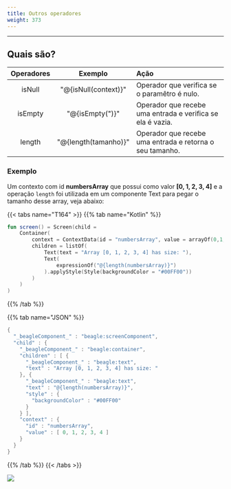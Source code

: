 ```yaml
---
title: Outros operadores
weight: 373
---
```


---

## Quais são? 

| Operadores | Exemplo | Ação |
| :---: | :---: | :--- |
| isNull | "@{isNull\(context\)}" | Operador que verifica se o paramêtro é nulo.  |
| isEmpty | "@{isEmpty\("\)}" | Operador que recebe uma entrada e verifica se ela é vazia. |
| length | "@{length\(tamanho\)}" | Operador que recebe uma entrada e retorna o seu tamanho. |

### Exemplo

 Um contexto com id **numbersArray** que possui como valor **\[0, 1, 2, 3, 4\]** e a operação `length` foi utilizada em um componente Text para pegar o tamanho desse array, veja abaixo:

{{< tabs name="T164" >}}
{{% tab name="Kotlin" %}}
```kotlin
fun screen() = Screen(child = 
    Container(
        context = ContextData(id = "numbersArray", value = arrayOf(0,1,2,3,4)),
        children = listOf(
            Text(text = "Array [0, 1, 2, 3, 4] has size: "),
            Text(
                expressionOf("@{length(numbersArray)}")
            ).applyStyle(Style(backgroundColor = "#00FF00"))
        )
    )
)
```
{{% /tab %}}

{{% tab name="JSON" %}}
```kotlin
{
  "_beagleComponent_" : "beagle:screenComponent",
  "child" : {
    "_beagleComponent_" : "beagle:container",
    "children" : [ {
      "_beagleComponent_" : "beagle:text",
      "text" : "Array [0, 1, 2, 3, 4] has size: "
    }, {
      "_beagleComponent_" : "beagle:text",
      "text" : "@{length(numbersArray)}",
      "style" : {
        "backgroundColor" : "#00FF00"
      }
    } ],
    "context" : {
      "id" : "numbersArray",
      "value" : [ 0, 1, 2, 3, 4 ]
    }
  }
}
```
{{% /tab %}}
{{< /tabs >}}

![](/others.png)
